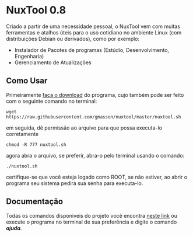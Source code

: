 # NuxTool 0.8
Criado a partir de uma necessidade pessoal, o NuxTool vem com muitas ferramentas e atalhos úteis para o uso cotidiano no ambiente Linux (com distribuições Debian ou derivados), como por exemplo:

* Instalador de Pacotes de programas (Estúdio, Desenvolvimento, Engenharia)
* Gerenciamento de Atualizações

## Como Usar
Primeiramente [faça o download](https://github.com/gmasson/nuxtool/zipball/master) do programa, cujo também pode ser feito com o seguinte comando no terminal:

    wget https://raw.githubusercontent.com/gmasson/nuxtool/master/nuxtool.sh

em seguida, dê permissão ao arquivo para que possa executa-lo corretamente

    chmod -R 777 nuxtool.sh

agora abra o arquivo, se preferir, abra-o pelo terminal usando o comando:

    ./nuxtool.sh

certifique-se que você esteja logado como ROOT, se não estiver, ao abrir o programa seu sistema pedirá sua senha para executa-lo.


## Documentação
Todas os comandos disponiveis do projeto você encontra [neste link](https://github.com/gmasson/nuxtool/wiki) ou execute o programa no terminal de sua preferência e digite o comando ***ajuda***.
